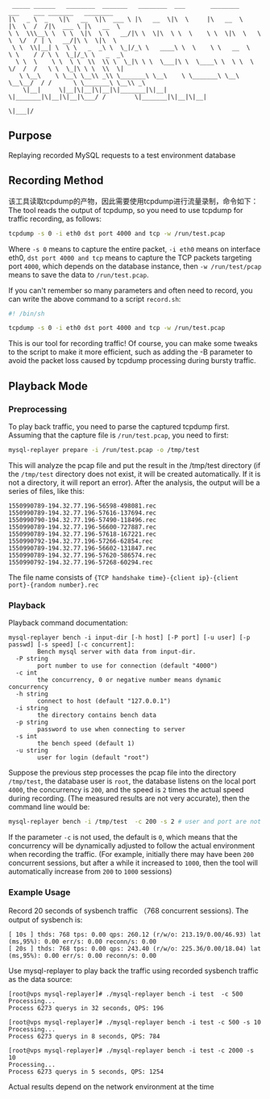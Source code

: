 ```
 _____ ______   ________  _______   ________  ___       ________      ___    ___ _______   ________     
|\   _ \  _   \|\   __  \|\  ___ \ |\   __  \|\  \     |\   __  \    |\  \  /  /|\  ___ \ |\   __  \    
\ \  \\\__\ \  \ \  \|\  \ \   __/|\ \  \|\  \ \  \    \ \  \|\  \   \ \  \/  / | \   __/|\ \  \|\  \   
 \ \  \\|__| \  \ \   _  _\ \  \_|/_\ \   ____\ \  \    \ \   __  \   \ \    / / \ \  \_|/_\ \   _  _\  
  \ \  \    \ \  \ \  \\  \\ \  \_|\ \ \  \___|\ \  \____\ \  \ \  \   \/  /  /   \ \  \_|\ \ \  \\  \| 
   \ \__\    \ \__\ \__\\ _\\ \_______\ \__\    \ \_______\ \__\ \__\__/  / /      \ \_______\ \__\\ _\ 
    \|__|     \|__|\|__|\|__|\|_______|\|__|     \|_______|\|__|\|__|\___/ /        \|_______|\|__|\|__|
                                                                    \|___|/                             
```
## Purpose
Replaying recorded MySQL requests to a test environment database

## Recording Method
该工具读取tcpdump的产物，因此需要使用tcpdump进行流量录制，命令如下：
The tool reads the output of tcpdump, so you need to use tcpdump for traffic recording, as follows:
```sh
tcpdump -s 0 -i eth0 dst port 4000 and tcp -w /run/test.pcap
```
Where `-s 0` means to capture the entire packet, `-i eth0` means on interface eth0, `dst port 4000 and tcp` means to capture the TCP packets targeting port `4000`, which depends on the database instance, then `-w /run/test/pcap` means to save the data to `/run/test.pcap`.

If you can't remember so many parameters and often need to record, you can write the above command to a script `record.sh`:
```sh
#! /bin/sh

tcpdump -s 0 -i eth0 dst port 4000 and tcp -w /run/test.pcap
```

This is our tool for recording traffic! Of course, you can make some tweaks to the script to make it more efficient, such as adding the -B parameter to avoid the packet loss caused by tcpdump processing during bursty traffic.

## Playback Mode
### Preprocessing
To play back traffic, you need to parse the captured tcpdump first. Assuming that the capture file is `/run/test.pcap`, you need to first:
```sh
mysql-replayer prepare -i /run/test.pcap -o /tmp/test
```
This will analyze the pcap file and put the result in the /tmp/test directory (if the `/tmp/test` directory does not exist, it will be created automatically. If it is not a directory, it will report an error). 
After the analysis, the output will be a series of files, like this:
```
1550990789-194.32.77.196-56598-498081.rec
1550990789-194.32.77.196-57616-137694.rec
1550990790-194.32.77.196-57490-118496.rec
1550990789-194.32.77.196-56600-727887.rec
1550990789-194.32.77.196-57618-167221.rec
1550990792-194.32.77.196-57266-62854.rec
1550990789-194.32.77.196-56602-131847.rec
1550990789-194.32.77.196-57620-586574.rec  
1550990792-194.32.77.196-57268-60294.rec
```
The file name consists of `{TCP handshake time}-{client ip}-{client port}-{random number}.rec`
### Playback
Playback command documentation:
```
mysql-replayer bench -i input-dir [-h host] [-P port] [-u user] [-p passwd] [-s speed] [-c concurrent]:
        Bench mysql server with data from input-dir.
  -P string
        port number to use for connection (default "4000")
  -c int
        the concurrency, 0 or negative number means dynamic concurrency
  -h string
        connect to host (default "127.0.0.1")
  -i string
        the directory contains bench data
  -p string
        password to use when connecting to server
  -s int
        the bench speed (default 1)
  -u string
        user for login (default "root")
```
Suppose the previous step processes the pcap file into the directory `/tmp/test`, the database user is `root`, the database listens on the local port `4000`, the concurrency is `200`, and the speed is `2` times the actual speed during recording. (The measured results are not very accurate), then the command line would be:
```sh
mysql-replayer bench -i /tmp/test  -c 200 -s 2 # user and port are not required because they are default values
```
If the parameter `-c` is not used, the default is `0`, which means that the concurrency will be dynamically adjusted to follow the actual environment when recording the traffic. 
(For example, initially there may have been `200` concurrent sessions, but after a while it increased to `1000`, then the tool will automatically increase from `200` to `1000` sessions)

### Example Usage
Record 20 seconds of sysbench traffic （768 concurrent sessions). The output of sysbench is:
```
[ 10s ] thds: 768 tps: 0.00 qps: 260.12 (r/w/o: 213.19/0.00/46.93) lat (ms,95%): 0.00 err/s: 0.00 reconn/s: 0.00
[ 20s ] thds: 768 tps: 0.00 qps: 243.40 (r/w/o: 225.36/0.00/18.04) lat (ms,95%): 0.00 err/s: 0.00 reconn/s: 0.00
```
Use mysql-replayer to play back the traffic using recorded sysbench traffic as the data source:
```
[root@vps mysql-replayer]# ./mysql-replayer bench -i test  -c 500
Processing...
Process 6273 querys in 32 seconds, QPS: 196

[root@vps mysql-replayer]# ./mysql-replayer bench -i test -c 500 -s 10
Processing...
Process 6273 querys in 8 seconds, QPS: 784

[root@vps mysql-replayer]# ./mysql-replayer bench -i test -c 2000 -s 10
Processing...
Process 6273 querys in 5 seconds, QPS: 1254
```
Actual results depend on the network environment at the time
